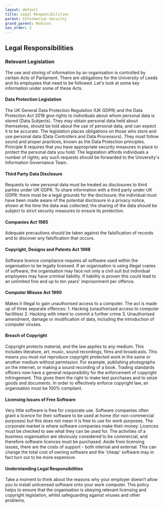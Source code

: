 ```yaml
---
layout: default
title: Legal Responsibilities
parent: Information Security
grand_parent: Modules
nav_order: 2
---
```



## Legal Responsibilities

### Relevant Legislation

The use and storing of information by an organisation is controlled by certain Acts of Parliament. There are obligations for the University of Leeds and its employees that need to be followed. Let's look at some key information under some of these Acts.

#### Data Protection Legislation

The UK General Data Protection Regulation (UK GDPR) and the Data Protection Act 2018 give rights to individuals about whom personal data is stored (Data Subjects). They may obtain personal data held about themselves, should be told about the use of personal data, and can expect it to be accurate. The legislation places obligations on those who store and use personal data (Data Controllers and Data Processors). They must follow sound and proper practices, known as the Data Protection principles. Principle 6 requires that you have appropriate security measures in place to protect the personal data you hold. The legislation affords individuals a number of rights; any such requests should be forwarded to the University's Information Governance Team.

#### Third Party Data Disclosure

Requests to view personal data must be treated as disclosures to third parties under UK GDPR. To share information with a third party under UK GDPR: there must be a legal grounds for the disclosure; the individual must have been made aware of the potential disclosure in a privacy notice, shown at the time the data was collected; the sharing of the data should be subject to strict security measures to ensure its protection.

#### Companies Act 1985

Adequate precautions should be taken against the falsification of records and to discover any falsification that occurs.

#### Copyright, Designs and Patents Act 1998

Software licence compliance requires all software used within the organisation to be legally licensed. If an organisation is using illegal copies of software, the organisation may face not only a civil suit but individual employees may have criminal liability. If liability is proven this could lead to an unlimited fine and up to ten years' imprisonment per offence.

#### Computer Misuse Act 1990

Makes it illegal to gain unauthorised access to a computer. The act is made up of three separate offences: 1. Hacking (unauthorised access to computer facilities) 2. Hacking with intent to commit a further crime 3. Unauthorised amendment, damage or modification of data, including the introduction of computer viruses.

#### Breach of Copyright

Copyright protects material, and the law applies to any medium. This includes literature, art, music, sound recordings, films and broadcasts. This means you must not reproduce copyright protected work in the same or another medium without permission. For example, publishing photographs on the internet, or making a sound recording of a book. Trading standards officers now have a general responsibility for the enforcement of copyright infringement. This gives them the right to make test purchases and to seize goods and documents. In order to effectively enforce copyright law, an organisation must be 100% compliant.

#### Licensing Issues of Free Software

Very little software is free for corporate use. Software companies often grant a licence for their software to be used at home (for non-commercial purposes) but this does not mean it is free to use for work purposes. The corporate market is where software companies make their money. Licences must be checked to see what they can be used for. The activities of a business organisation are obviously considered to be commercial, and therefore software licences must be purchased. Aside from licensing issues, there are the costs of support - both internal and external. This can change the total cost of owning software and the 'cheap' software may in fact turn out to be more expensive.

#### Understanding Legal Responsibilities

Take a moment to think about the reasons why your employer doesn’t allow you to install unlicensed software onto your work computer. This policy helps to ensure that the organisation is obeying relevant licensing and copyright legislation, whilst safeguarding against viruses and other problems.
